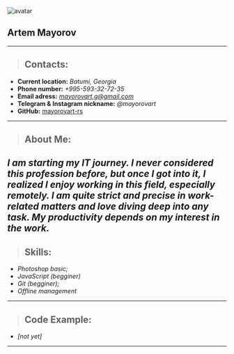 <img src="https://ibb.co/1Z3ytgV" alt="avatar">

## Artem Mayorov
---
> ## Contacts:
* **Current location:** *Batumi, Georgia*
* **Phone number:** *+995-593-32-72-35*
* **Email adress:** *mayorovart.g@gmail.com*
* **Telegram & Instagram nickname:** *@mayorovart*
* **GitHub:** [mayorovart-rs](https://github.com/mayorovart-rs)
---
> ## About Me:
*I am starting my IT journey. I never considered this profession before, but once I got into it, I realized I enjoy working in this field, especially remotely. I am quite strict and precise in work-related matters and love diving deep into any task. My productivity depends on my interest in the work.*
---
> ## Skills:
* *Photoshop basic;*
* *JavaScript (begginer)*
* *Git (begginer);*
* *Offline management*
---
> ## Code Example:
* *[not yet]*
---